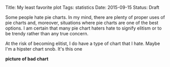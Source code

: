 Title: My least favorite plot
Tags: statistics
Date: 2015-09-15
Status: Draft

Some people hate pie charts.
In my mind, there are plenty of proper uses of pie charts and, moreover, situations where pie charts are one of the best
options.
I am certain that many pie chart haters hate to signify elitism or to be trendy rather than any true concern.

At the risk of becoming elitist, I do have a type of chart that I hate.
Maybe I'm a hipster chart snob.
It's this one

**picture of bad chart**

